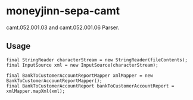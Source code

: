 # moneyjinn-sepa-camt

camt.052.001.03 and camt.052.001.06 Parser.

## Usage
```
final StringReader characterStream = new StringReader(fileContents);
final InputSource xml = new InputSource(characterStream);

final BankToCustomerAccountReportMapper xmlMapper = new BankToCustomerAccountReportMapper();
final BankToCustomerAccountReport bankToCustomerAccountReport = xmlMapper.mapXml(xml);
```